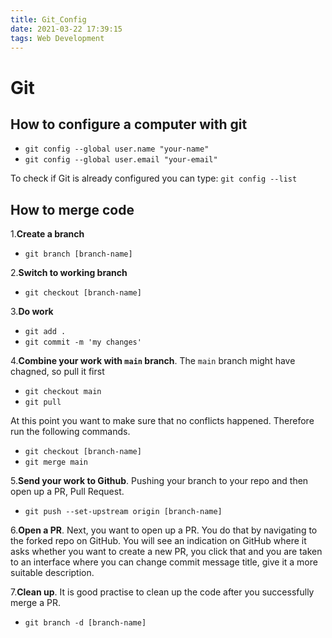 ```yaml
---
title: Git_Config
date: 2021-03-22 17:39:15
tags: Web Development
---
```


# Git

## How to configure a computer with git
* `git config --global user.name "your-name"`
* `git config --global user.email "your-email"`


To check if Git is already configured you can type:
`git config --list`


## How to merge code
1.**Create a branch**
* `git branch [branch-name]`

2.**Switch to working branch**
* `git checkout [branch-name]`

3.**Do work**
* `git add .`
* `git commit -m 'my changes'`

4.**Combine your work with `main` branch**. The `main` branch might have chagned, so pull it first
* `git checkout main`
* `git pull`

At this point you want to make sure that no conflicts happened. Therefore run the following commands.
* `git checkout [branch-name]`
* `git merge main`


5.**Send your work to Github**. Pushing your branch to your repo and then open up a PR, Pull Request.
* `git push --set-upstream origin [branch-name]`

6.**Open a PR**. Next, you want to open up a PR. You do that by navigating to the forked repo on GitHub. You will see an indication on GitHub where it asks whether you want to create a new PR, you click that and you are taken to an interface where you can change commit message title, give it a more suitable description. 

7.**Clean up**. It is good practise to clean up the code after you successfully merge a PR.
* `git branch -d [branch-name]`

